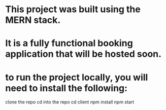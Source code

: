 # This project was built using the MERN stack.

# It is a fully functional booking application that will be hosted soon.

# to run the project locally, you will need to install the following:

clone the repo
cd into the repo
cd client
npm install
npm start
